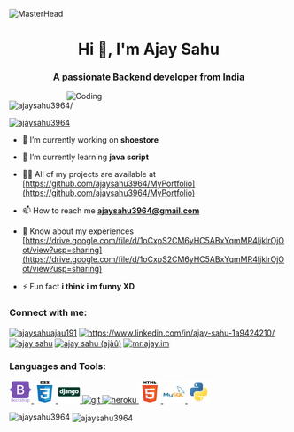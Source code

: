 
![MasterHead](https://i.pinimg.com/originals/bf/c6/7a/bfc67a7da17b8a3f224b0ba748c71364.gif)
<h1 align="center">Hi 👋, I'm Ajay Sahu</h1>
<h3 align="center">A passionate Backend developer from India</h3>
<img align="right" alt="Coding" width="400" src="https://cdn.dribbble.com/users/1162077/screenshots/3848914/programmer.gif">


<p align="left"> <img src="https://komarev.com/ghpvc/?username=rishavchanda&label=Profile%20views&color=0e75b6&style=flat" alt="ajaysahu3964/"> </p>


<p align="left"> <a href="https://github.com/ryo-ma/github-profile-trophy"><img src="https://github-profile-trophy.vercel.app/?username=ajaysahu3964" alt="ajaysahu3964" /></a> </p>

- 🔭 I’m currently working on **shoestore**

- 🌱 I’m currently learning **java script**

- 👨‍💻 All of my projects are available at [https://github.com/ajaysahu3964/MyPortfolio](https://github.com/ajaysahu3964/MyPortfolio)

- 📫 How to reach me **ajaysahu3964@gmail.com**

- 📄 Know about my experiences [https://drive.google.com/file/d/1oCxpS2CM6yHC5ABxYqmMR4IjklrOjOot/view?usp=sharing](https://drive.google.com/file/d/1oCxpS2CM6yHC5ABxYqmMR4IjklrOjOot/view?usp=sharing)

- ⚡ Fun fact **i think i m funny XD**

<h3 align="left">Connect with me:</h3>
<p align="left">
<a href="https://twitter.com/ajaysahuajau191" target="blank"><img align="center" src="https://raw.githubusercontent.com/rahuldkjain/github-profile-readme-generator/master/src/images/icons/Social/twitter.svg" alt="ajaysahuajau191" height="30" width="40" /></a>
<a href="https://linkedin.com/in/https://www.linkedin.com/in/ajay-sahu-1a9424210/" target="blank"><img align="center" src="https://raw.githubusercontent.com/rahuldkjain/github-profile-readme-generator/master/src/images/icons/Social/linked-in-alt.svg" alt="https://www.linkedin.com/in/ajay-sahu-1a9424210/" height="30" width="40" /></a>
<a href="https://stackoverflow.com/users/ajay sahu" target="blank"><img align="center" src="https://raw.githubusercontent.com/rahuldkjain/github-profile-readme-generator/master/src/images/icons/Social/stack-overflow.svg" alt="ajay sahu" height="30" width="40" /></a>
<a href="https://fb.com/ajay sahu (ajàû)" target="blank"><img align="center" src="https://raw.githubusercontent.com/rahuldkjain/github-profile-readme-generator/master/src/images/icons/Social/facebook.svg" alt="ajay sahu (ajàû)" height="30" width="40" /></a>
<a href="https://instagram.com/mr.ajay.im" target="blank"><img align="center" src="https://raw.githubusercontent.com/rahuldkjain/github-profile-readme-generator/master/src/images/icons/Social/instagram.svg" alt="mr.ajay.im" height="30" width="40" /></a>
</p>

<h3 align="left">Languages and Tools:</h3>
<p align="left"> <a href="https://getbootstrap.com" target="_blank" rel="noreferrer"> <img src="https://raw.githubusercontent.com/devicons/devicon/master/icons/bootstrap/bootstrap-plain-wordmark.svg" alt="bootstrap" width="40" height="40"/> </a> <a href="https://www.w3schools.com/css/" target="_blank" rel="noreferrer"> <img src="https://raw.githubusercontent.com/devicons/devicon/master/icons/css3/css3-original-wordmark.svg" alt="css3" width="40" height="40"/> </a> <a href="https://www.djangoproject.com/" target="_blank" rel="noreferrer"> <img src="https://raw.githubusercontent.com/devicons/devicon/master/icons/django/django-original.svg" alt="django" width="40" height="40"/> </a> <a href="https://git-scm.com/" target="_blank" rel="noreferrer"> <img src="https://www.vectorlogo.zone/logos/git-scm/git-scm-icon.svg" alt="git" width="40" height="40"/> </a> <a href="https://heroku.com" target="_blank" rel="noreferrer"> <img src="https://www.vectorlogo.zone/logos/heroku/heroku-icon.svg" alt="heroku" width="40" height="40"/> </a> <a href="https://www.w3.org/html/" target="_blank" rel="noreferrer"> <img src="https://raw.githubusercontent.com/devicons/devicon/master/icons/html5/html5-original-wordmark.svg" alt="html5" width="40" height="40"/> </a> <a href="https://www.mysql.com/" target="_blank" rel="noreferrer"> <img src="https://raw.githubusercontent.com/devicons/devicon/master/icons/mysql/mysql-original-wordmark.svg" alt="mysql" width="40" height="40"/> </a> <a href="https://www.python.org" target="_blank" rel="noreferrer"> <img src="https://raw.githubusercontent.com/devicons/devicon/master/icons/python/python-original.svg" alt="python" width="40" height="40"/> </a> </p>

<p><img align="left" src="https://github-readme-stats.vercel.app/api/top-langs?username=ajaysahu3964&show_icons=true&locale=en&layout=compact" alt="ajaysahu3964" /></p>

<p>&nbsp;<img align="center" src="https://github-readme-stats.vercel.app/api?username=ajaysahu3964&show_icons=true&locale=en" alt="ajaysahu3964" /></p>
